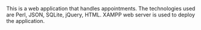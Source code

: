 This is a web application that handles appointments.
The technologies used are Perl, JSON, SQLite, jQuery, HTML.
XAMPP web server is used to deploy the application.

